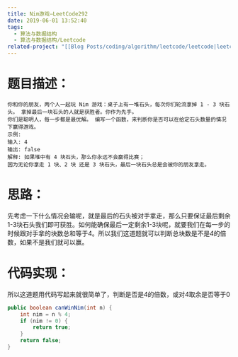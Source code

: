 ```yaml
---
title: Nim游戏—LeetCode292
date: 2019-06-01 13:52:40
tags:
  - 算法与数据结构
  - 算法与数据结构/Leetcode
related-project: "[[Blog Posts/coding/algorithm/leetcode/leetcode|leetcode]]"
---
```


# 题目描述：

```
你和你的朋友，两个人一起玩 Nim 游戏：桌子上有一堆石头，每次你们轮流拿掉 1 - 3 块石头。 拿掉最后一块石头的人就是获胜者。你作为先手。
你们是聪明人，每一步都是最优解。 编写一个函数，来判断你是否可以在给定石头数量的情况下赢得游戏。
示例:
输入: 4
输出: false
解释: 如果堆中有 4 块石头，那么你永远不会赢得比赛；
因为无论你拿走 1 块、2 块 还是 3 块石头，最后一块石头总是会被你的朋友拿走。
```

# 思路：

先考虑一下什么情况会输呢，就是最后的石头被对手拿走，那么只要保证最后剩余1-3块石头我们即可获胜。如何能确保最后一定剩余1-3块呢，就要我们在每一步的时候跟对手拿的块数总和等于4。所以我们这道题就可以判断总块数是不是4的倍数，如果不是我们就可以赢。

<!--more-->

# 代码实现：

所以这道题用代码写起来就很简单了，判断是否是4的倍数，或对4取余是否等于0

```java
public boolean canWinNim(int n) {
    int nim = n % 4;
    if (nim != 0) {
        return true;
    }
    return false;
}
```

